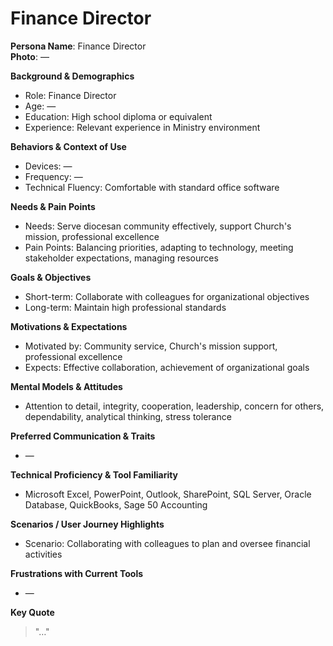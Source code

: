 
# Finance Director

**Persona Name**: Finance Director  
**Photo**: —  

**Background & Demographics**  
- Role: Finance Director  
- Age: —  
- Education: High school diploma or equivalent  
- Experience: Relevant experience in Ministry environment  

**Behaviors & Context of Use**  
- Devices: —  
- Frequency: —  
- Technical Fluency: Comfortable with standard office software  

**Needs & Pain Points**  
- Needs: Serve diocesan community effectively, support Church's mission, professional excellence  
- Pain Points: Balancing priorities, adapting to technology, meeting stakeholder expectations, managing resources  

**Goals & Objectives**  
- Short-term: Collaborate with colleagues for organizational objectives  
- Long-term: Maintain high professional standards  

**Motivations & Expectations**  
- Motivated by: Community service, Church's mission support, professional excellence  
- Expects: Effective collaboration, achievement of organizational goals  

**Mental Models & Attitudes**  
- Attention to detail, integrity, cooperation, leadership, concern for others, dependability, analytical thinking, stress tolerance  

**Preferred Communication & Traits**  
- —  

**Technical Proficiency & Tool Familiarity**  
- Microsoft Excel, PowerPoint, Outlook, SharePoint, SQL Server, Oracle Database, QuickBooks, Sage 50 Accounting  

**Scenarios / User Journey Highlights**  
- Scenario: Collaborating with colleagues to plan and oversee financial activities  

**Frustrations with Current Tools**  
- —  

**Key Quote**  
> "…"  